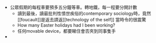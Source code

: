 - 公眾假期的每程車要預多五分鐘等車。轉地鐵，每一程要分開計數
	- 讀到最後，讀最批判性憤世疾俗的contemporary sociology時，竟然[[foucault]]是返去請返[[technology of the self]] 當時令的很震驚
	- How many Easter holidays had I been working?
	- 任何movable device，都要睇住會否夾到同事隻手
-